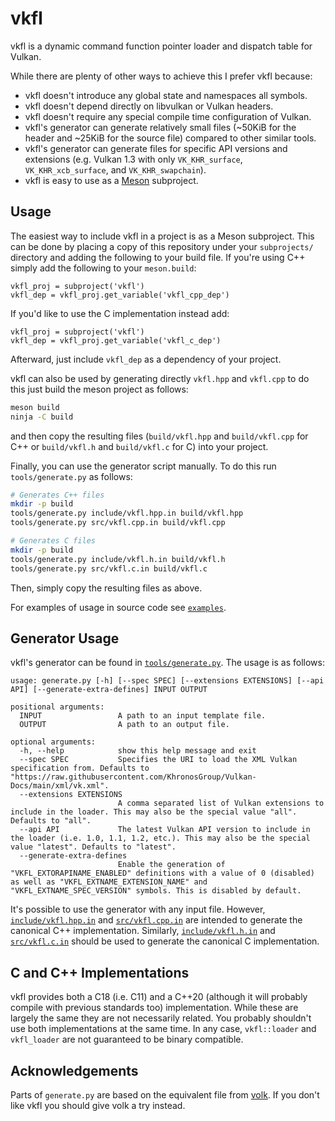 # vkfl

vkfl is a dynamic command function pointer loader and dispatch table for Vulkan.

While there are plenty of other ways to achieve this I prefer vkfl because:

- vkfl doesn't introduce any global state and namespaces all symbols.
- vkfl doesn't depend directly on libvulkan or Vulkan headers.
- vkfl doesn't require any special compile time configuration of Vulkan.
- vkfl's generator can generate relatively small files (~50KiB for the header and ~25KiB for the source file) compared to other similar tools.
- vkfl's generator can generate files for specific API versions and extensions (e.g. Vulkan 1.3 with only `VK_KHR_surface`, `VK_KHR_xcb_surface`, and `VK_KHR_swapchain`).
- vkfl is easy to use as a [Meson](https://mesonbuild.com) subproject.

## Usage

The easiest way to include vkfl in a project is as a Meson subproject. This can be done by placing a copy of this
repository under your `subprojects/` directory and adding the following to your build file. If you're using C++ simply
add the following to your `meson.build`:
```meson
vkfl_proj = subproject('vkfl')
vkfl_dep = vkfl_proj.get_variable('vkfl_cpp_dep')
```
If you'd like to use the C implementation instead add:
```meson
vkfl_proj = subproject('vkfl')
vkfl_dep = vkfl_proj.get_variable('vkfl_c_dep')
```
Afterward, just include `vkfl_dep` as a dependency of your project.

vkfl can also be used by generating directly `vkfl.hpp` and `vkfl.cpp` to do this just build the meson project as
follows:
```sh
meson build
ninja -C build
```
and then copy the resulting files (`build/vkfl.hpp` and `build/vkfl.cpp` for C++ or `build/vkfl.h` and
`build/vkfl.c` for C) into your project.

Finally, you can use the generator script manually. To do this run `tools/generate.py` as follows:
```sh
# Generates C++ files
mkdir -p build
tools/generate.py include/vkfl.hpp.in build/vkfl.hpp
tools/generate.py src/vkfl.cpp.in build/vkfl.cpp

# Generates C files
mkdir -p build
tools/generate.py include/vkfl.h.in build/vkfl.h
tools/generate.py src/vkfl.c.in build/vkfl.c
```
Then, simply copy the resulting files as above.

For examples of usage in source code see [`examples`](https://github.com/gn0mesort/vkfl/blob/master/examples/).

## Generator Usage

vkfl's generator can be found in [`tools/generate.py`](https://github.com/gn0mesort/blob/master/tools/generator.py).
The usage is as follows:
```
usage: generate.py [-h] [--spec SPEC] [--extensions EXTENSIONS] [--api API] [--generate-extra-defines] INPUT OUTPUT

positional arguments:
  INPUT                 A path to an input template file.
  OUTPUT                A path to an output file.

optional arguments:
  -h, --help            show this help message and exit
  --spec SPEC           Specifies the URI to load the XML Vulkan specification from. Defaults to "https://raw.githubusercontent.com/KhronosGroup/Vulkan-Docs/main/xml/vk.xml".
  --extensions EXTENSIONS
                        A comma separated list of Vulkan extensions to include in the loader. This may also be the special value "all". Defaults to "all".
  --api API             The latest Vulkan API version to include in the loader (i.e. 1.0, 1.1, 1.2, etc.). This may also be the special value "latest". Defaults to "latest".
  --generate-extra-defines
                        Enable the generation of "VKFL_EXTORAPINAME_ENABLED" definitions with a value of 0 (disabled) as well as "VKFL_EXTNAME_EXTENSION_NAME" and "VKFL_EXTNAME_SPEC_VERSION" symbols. This is disabled by default.
```
It's possible to use the generator with any input file. However, [`include/vkfl.hpp.in`](https://github.com/gn0mesort/vkfl/blob/master/include/vkfl.hpp.in) and
[`src/vkfl.cpp.in`](https://github.com/gn0mesort/vkfl/blob/master/src/vkfl.cpp.in) are intended to generate the canonical C++ implementation. Similarly,
[`include/vkfl.h.in`](https://github.com/gn0mesort/vkfl/blob/master/include/vkfl.h.in) and
[`src/vkfl.c.in`](https://github.com/gn0mesort/vkfl/blob/master/src/vkfl.c.in) should be used to generate the
canonical C implementation.

## C and C++ Implementations

vkfl provides both a C18 (i.e. C11) and a C++20 (although it will probably compile with previous standards too)
implementation. While these are largely the same they are not necessarily related. You probably shouldn't use
both implementations at the same time. In any case, `vkfl::loader` and `vkfl_loader` are not guaranteed to be binary
compatible.

## Acknowledgements

Parts of `generate.py` are based on the equivalent file from [volk](https://github.com/zeux/volk). If you don't like
vkfl you should give volk a try instead.
